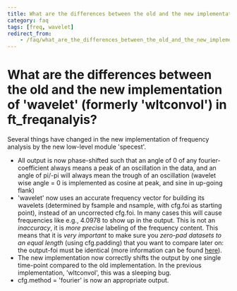 ```yaml
---
title: What are the differences between the old and the new implementation of 'wavelet' (formerly 'wltconvol') in ft_freqanalyis?
category: faq
tags: [freq, wavelet]
redirect_from:
    - /faq/what_are_the_differences_between_the_old_and_the_new_implementation_of_wavelet_formerly_wltconvol_in_ft_freqanalysis/
---
```


# What are the differences between the old and the new implementation of 'wavelet' (formerly 'wltconvol') in ft_freqanalyis?

Several things have changed in the new implementation of frequency analysis by the new low-level module 'specest'.

- All output is now phase-shifted such that an angle of 0 of any fourier-coefficient always means a peak of an oscillation in the data, and an angle of pi/-pi will always mean the trough of an oscillation (wavelet wise angle = 0 is implemented as cosine at peak, and sine in up-going flank)
- 'wavelet' now uses an accurate frequency vector for building its wavelets (determined by fsample and nsample, with cfg.foi as starting point), instead of an uncorrected cfg.foi. In many cases this will cause frequencies like e.g., 4.0978 to show up in the output. This is not an _inaccuracy_, it is _more precise_ labeling of the frequency content. This means that it is _very important_ to make sure you _zero-pad datasets to an equal length_ (using cfg.padding) that you want to compare later on: the output-foi must be identical (more information can be found [here](/faq/why_does_my_output.freq_not_match_my_cfg.foi_when_using_wavelet_formerly_wltconvol_in_ft_freqanalyis)).
- The new implementation now correctly shifts the output by one single time-point compared to the old implementation. In the previous implementation, 'wltconvol', this was a sleeping bug.
- cfg.method = 'fourier' is now an appropriate output.
